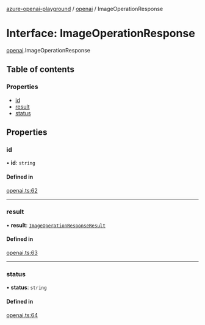 [azure-openai-playground](../README.md) / [openai](../modules/openai.md) / ImageOperationResponse

# Interface: ImageOperationResponse

[openai](../modules/openai.md).ImageOperationResponse

## Table of contents

### Properties

- [id](openai.ImageOperationResponse.md#id)
- [result](openai.ImageOperationResponse.md#result)
- [status](openai.ImageOperationResponse.md#status)

## Properties

### id

• **id**: `string`

#### Defined in

[openai.ts:62](https://github.com/CU-CommunityApps/ct-azure-openai-playground/blob/e4891f4/src/lib/openai.ts#L62)

___

### result

• **result**: [`ImageOperationResponseResult`](openai.ImageOperationResponseResult.md)

#### Defined in

[openai.ts:63](https://github.com/CU-CommunityApps/ct-azure-openai-playground/blob/e4891f4/src/lib/openai.ts#L63)

___

### status

• **status**: `string`

#### Defined in

[openai.ts:64](https://github.com/CU-CommunityApps/ct-azure-openai-playground/blob/e4891f4/src/lib/openai.ts#L64)
